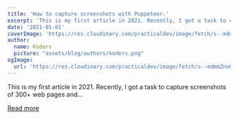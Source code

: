 ```yaml
---
title: 'How to capture screenshots with Puppeteer.'
excerpt: 'This is my first article in 2021. Recently, I got a task to capture screenshots of 300+ web pages and...'
date: '2021-01-01'
coverImage: 'https://res.cloudinary.com/practicaldev/image/fetch/s--mdmmZnuC--/c_imagga_scale,f_auto,fl_progressive,h_420,q_auto,w_1000/https://dev-to-uploads.s3.amazonaws.com/i/8tj3jg8188eycj7vaoul.jpg'
author:
  name: Koders
  picture: "assets/blog/authors/koders.png"
ogImage:
  url: 'https://res.cloudinary.com/practicaldev/image/fetch/s--mdmmZnuC--/c_imagga_scale,f_auto,fl_progressive,h_420,q_auto,w_1000/https://dev-to-uploads.s3.amazonaws.com/i/8tj3jg8188eycj7vaoul.jpg'
---
```


This is my first article in 2021. Recently, I got a task to capture screenshots of 300+ web pages and...

[Read more](https://dev.to/sagar/how-to-capture-screenshots-with-puppeteer-3mb2)

